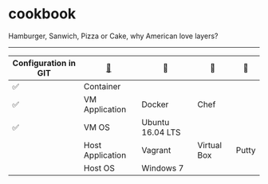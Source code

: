 # cookbook

Hamburger, Sanwich, Pizza or Cake, why American love layers?

----
|Configuration in GIT|[:leaves:](https://www.webpagefx.com/tools/emoji-cheat-sheet/)|     :sunflower:        |     :herb:        | :tulip:|
|----------------|----------|----------|----------|----------|
|:white_check_mark:|Container|  |  |
|:white_check_mark:|VM Application| Docker | Chef |
|:white_check_mark:|VM OS| Ubuntu 16.04 LTS |  |
||Host Application| Vagrant | Virtual Box |Putty|
||Host OS| Windows 7 | 
